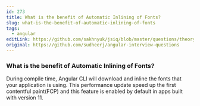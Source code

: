 ```yaml
---
id: 273
title: What is the benefit of Automatic Inlining of Fonts?
slug: what-is-the-benefit-of-automatic-inlining-of-fonts
tags:
  - angular
editLink: https://github.com/sakhnyuk/jsiq/blob/master/questions/theory/angular/273.md
original: https://github.com/sudheerj/angular-interview-questions
---
```


### What is the benefit of Automatic Inlining of Fonts?

During compile time, Angular CLI will download and inline the fonts that your application is using. This performance update speed up the first contentful paint(FCP) and this feature is enabled by default in apps built with version 11.